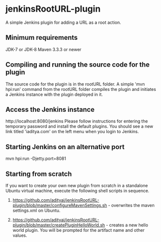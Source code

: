 # jenkinsRootURL-plugin
A simple Jenkins plugin for adding a URL as a root action.

## Minimum requirements
JDK-7 or JDK-8
Maven 3.3.3 or newer

## Compiling and running the source code for the plugin
The source code for the plugin is in the rootURL folder. A simple 'mvn hpi:run' command from the rootURL folder compiles the plugin and initiates a Jenkins instance with the plugin deployed in it.

## Access the Jenkins instance
http://localhost:8080/jenkins
Please follow instructions for entering the temporary password and install the default plugins. You should see a new link titled 'iaditya.com' on the left menu when you login to Jenkins.

## Starting Jenkins on an alternative port
mvn hpi:run -Djetty.port=8081

## Starting from scratch
If you want to create your own new plugin from scratch in a standalone Ubuntu virtual machine,  execute the following shell scripts in sequence.

1. https://github.com/adityai/jenkinsRootURL-plugin/blob/master/configureMavenSettings.sh - overwrites the maven settings.xml on Ubuntu.

2. https://github.com/adityai/jenkinsRootURL-plugin/blob/master/createPluginHelloWorld.sh - creates a new hello world plugin. You will be prompted for the artifact name and other values. 

